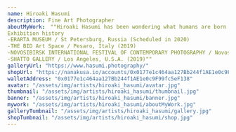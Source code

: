 ```yaml
---
name: Hiroaki Hasumi
description: Fine Art Photographer
aboutMyWork:　""Hiroaki Hasumi has been wondering what humans are born for. He was a motorcycle test driver and working hard. He thought it was a right job for him. Thanks to the job, he was lucky to find the meaning of his existence from the early days. But there was always danger in this job. He had passed through many dangers on several occasions and had a brush with death. Every time he experienced the danger, some miraculous power occurred and helped him out the danger. And then he heard someone’s voice, saying, “Not now. You still have a lot of things to do. Don’t die.” Eventually, he got an opportunity to see fine art photography. He thought it was a gift from God. It might be his new role to contribute to people with photography and be a chance to move on to the next stage. When he takes photographs, he tries to find hidden spirituality of Japanese in the object. His creative style is greatly influenced by his mysterious experiences which he had been through.
Exhibition history
-ERARTA MUSEUM / St Petersburg, Russia (Scheduled in 2020)
-THE BID Art Space / Pesaro, Italy (2019)
-NOVOSIBIRSK INTERNATIONAL FESTIVAL OF CONTEMPORARY PHOTOGRAPHY / Novosibirsk, Russia (2019)
-SHATTO GALLERY / Los Angeles, U.S.A. (2019)""
galleryUrl: "https://www.hasumi.photography/"
shopUrl: "https://nanakusa.io/accounts/0x0177e1c464aa127Bb244f1AE1e0c9F99fc5eF138/hold?networkname=eth"
walletAddress: "0x0177e1c464aa127Bb244f1AE1e0c9F99fc5eF138"
avatar: "/assets/img/artists/hiroaki_hasumi/avatar.jpg"
thumbnail: "/assets/img/artists/hiroaki_hasumi/thumbnail.jpg"
banner: "/assets/img/artists/hiroaki_hasumi/banner.jpg"
mywork: "/assets/img/artists/hiroaki_hasumi/aboutMyWork.jpg"
galleryTumbnail: "/assets/img/artists/hiroaki_hasumi/gallery.jpg"
shopTumbnail: "/assets/img/artists/hiroaki_hasumi/shop.jpg"
---
```

